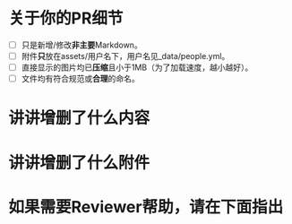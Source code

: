 # 关于你的PR细节

- [ ] 只是新增/修改**非主要**Markdown。
- [ ] 附件**只**放在assets/用户名下，用户名见_data/people.yml。
- [ ] 直接显示的图片均已**压缩**且小于1MB（为了加载速度，越小越好）。
- [ ] 文件均有符合规范或**合理**的命名。

# 讲讲增删了什么内容




# 讲讲增删了什么附件




# 如果需要Reviewer帮助，请在下面指出


